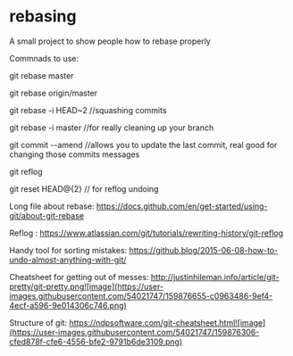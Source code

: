 # rebasing

A small project to show people how to rebase properly

Commnads to use:

git rebase master

git rebase origin/master

git rebase -i HEAD~2 //squashing commits

git rebase -i master //for really cleaning up your branch

git commit --amend //allows you to update the last commit, real good for changing those commits messages

git reflog

git reset HEAD@{2} // for reflog undoing

Long file about rebase: https://docs.github.com/en/get-started/using-git/about-git-rebase

Reflog : https://www.atlassian.com/git/tutorials/rewriting-history/git-reflog

Handy tool for sorting mistakes: https://github.blog/2015-06-08-how-to-undo-almost-anything-with-git/

Cheatsheet for getting out of messes: http://justinhileman.info/article/git-pretty/git-pretty.png![image](https://user-images.githubusercontent.com/54021747/159876655-c0963486-9ef4-4ecf-a596-9e014306c746.png)

Structure of git: https://ndpsoftware.com/git-cheatsheet.html![image](https://user-images.githubusercontent.com/54021747/159876306-cfed878f-cfe6-4556-bfe2-9791b6de3109.png)
